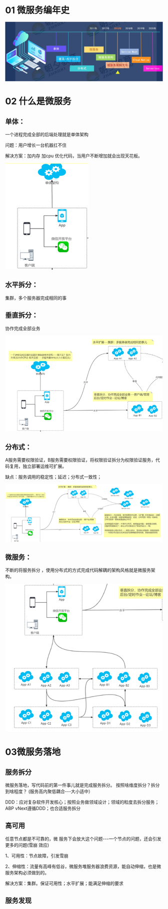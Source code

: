 # 01 微服务编年史

![image-20220508102838991](image-20220508102838991.png)

# 02 什么是微服务

## 单体：

一个进程完成全部的后端处理就是单体架构

问题：用户增长一台机器扛不住

解决方案：加内存 加cpu 优化代码，当用户不断增加就会出现天花板。

![image-20220508103333441](image-20220508103333441.png)

## 水平拆分：

集群，多个服务器完成相同的事

## 垂直拆分：

协作完成全部业务

![image-20220508103743527](image-20220508103743527.png)

## 分布式：

A服务需要权限验证，B服务需要权限验证，将权限验证拆分为权限验证服务，代码复用，独立部署运维可扩展。

缺点：服务调用的稳定性；延迟；分布式一致性；

![image-20220508104141607](image-20220508104141607.png)

## 微服务：

不断的将服务拆分 ，使用分布式的方式完成代码解耦的架构风格就是微服务架构。

![image-20220508104211764](image-20220508104211764.png)

# 03微服务落地

## 服务拆分

微服务落地，写代码前的第一件事儿就是完成服务拆分。 按照啥维度拆分？拆分到啥程度？ (服务高内聚低耦合---大小适中）

DDD：应对复杂软件开发核心；按照业务做领域设计；领域的粒度去拆分服务；ABP vNext遵循DDD；也合适服务拆分

## 高可用

任意节点都是不可靠的，微 服务下会放大这个问题---一个节点的问题，还会引发更多的问题(雪崩 效应)

1、可用性：节点故障，引发雪崩

2、伸缩性：流量有高峰有低谷，微服务堆服务器浪费资源，能自动伸缩，也是微服务架构必须做到的。

解决方案：集群。保证可用性；水平扩展；能满足伸缩的要求

## 服务发现


